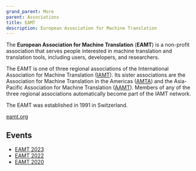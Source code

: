 ```yaml
---
grand_parent: More
parent: Associations
title: EAMT
description: European Association for Machine Translation
---
```


The **European Association for Machine Translation** (**EAMT**) is a non-profit association that serves people interested in machine translation and translation tools, including users, developers, and researchers.

The EAMT is one of three regional associations of the International Association for Machine Translation \([IAMT](iamt.md)\).
Its sister associations are the Association for Machine Translation in the Americas \([AMTA](amta.md)\) and the Asia-Pacific Association for Machine Translation \([AAMT](aamt.md)\).
Members of any of the three regional associations automatically become part of the IAMT network.

The EAMT was established in 1991 in Switzerland.

[eamt.org](https://eamt.org/)

## Events

- [EAMT 2023](/events/eamt2023.md)
- [EAMT 2022](/events/eamt2022.md)
- [EAMT 2020](/events/eamt2020.md)
